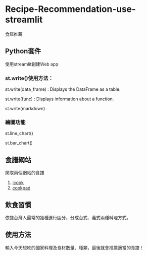 # Recipe-Recommendation-use-streamlit
食譜推薦

## Python套件
使用streamlit創建Web app

### st.write()使用方法：

st.write(data_frame) : Displays the DataFrame as a table.

st.write(func) : Displays information about a function.

st.write(markdown)

### 繪圖功能
st.line_chart()

st.bar_chart()

## 食譜網站
爬取兩個網站的食譜
1. [icook](https://icook.tw/)
2. [cookpad](https://cookpad.com/tw/home)

## 飲食習慣
依據台灣人最常的幾種進行區分，分成台式、義式兩種料理方式。

## 使用方法
輸入今天想吃的國家料理及食材數量、種類，最後就會推薦適當的食譜！
